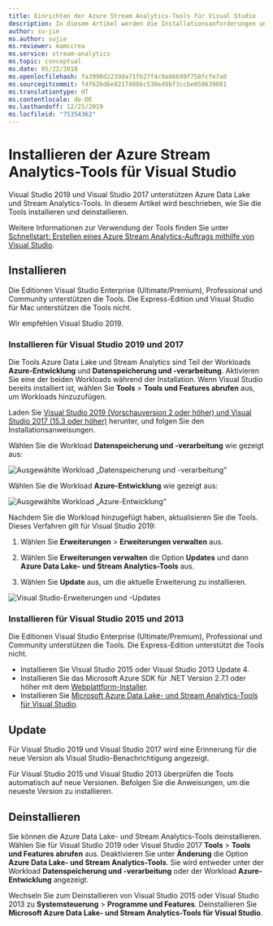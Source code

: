 ```yaml
---
title: Einrichten der Azure Stream Analytics-Tools für Visual Studio
description: In diesem Artikel werden die Installationsanforderungen und die Einrichtung der Azure Stream Analytics-Tools für Visual Studio beschrieben.
author: su-jie
ms.author: sujie
ms.reviewer: mamccrea
ms.service: stream-analytics
ms.topic: conceptual
ms.date: 05/22/2018
ms.openlocfilehash: fa3990d2239da71fb27f4c9a06699f758fcfe7a0
ms.sourcegitcommit: f4f626d6e92174086c530ed9bf3ccbe058639081
ms.translationtype: HT
ms.contentlocale: de-DE
ms.lasthandoff: 12/25/2019
ms.locfileid: "75354362"
---
```

# <a name="install-azure-stream-analytics-tools-for-visual-studio"></a>Installieren der Azure Stream Analytics-Tools für Visual Studio

Visual Studio 2019 und Visual Studio 2017 unterstützen Azure Data Lake und Stream Analytics-Tools. In diesem Artikel wird beschrieben, wie Sie die Tools installieren und deinstallieren.

Weitere Informationen zur Verwendung der Tools finden Sie unter [Schnellstart: Erstellen eines Azure Stream Analytics-Auftrags mithilfe von Visual Studio](stream-analytics-quick-create-vs.md).

## <a name="install"></a>Installieren

Die Editionen Visual Studio Enterprise (Ultimate/Premium), Professional und Community unterstützen die Tools. Die Express-Edition und Visual Studio für Mac unterstützen die Tools nicht.

Wir empfehlen Visual Studio 2019.

### Installieren für Visual Studio 2019 und 2017<a name="recommended-visual-studio-2019-and-2017"></a>

Die Tools Azure Data Lake und Stream Analytics sind Teil der Workloads **Azure-Entwicklung** und **Datenspeicherung und -verarbeitung**. Aktivieren Sie eine der beiden Workloads während der Installation. Wenn Visual Studio bereits installiert ist, wählen Sie **Tools** > **Tools und Features abrufen** aus, um Workloads hinzuzufügen.

Laden Sie [Visual Studio 2019 (Vorschauversion 2 oder höher) und Visual Studio 2017 (15.3 oder höher)](https://www.visualstudio.com/) herunter, und folgen Sie den Installationsanweisungen.

Wählen Sie die Workload **Datenspeicherung und -verarbeitung** wie gezeigt aus:

![Ausgewählte Workload „Datenspeicherung und -verarbeitung“](./media/stream-analytics-tools-for-visual-studio-install/stream-analytics-tools-for-vs-2019-install-01.png)

Wählen Sie die Workload **Azure-Entwicklung** wie gezeigt aus:

![Ausgewählte Workload „Azure-Entwicklung“](./media/stream-analytics-tools-for-visual-studio-install/stream-analytics-tools-for-vs-2019-install-02.png)

Nachdem Sie die Workload hinzugefügt haben, aktualisieren Sie die Tools. Dieses Verfahren gilt für Visual Studio 2019:

1. Wählen Sie **Erweiterungen** > **Erweiterungen verwalten** aus.

1. Wählen Sie **Erweiterungen verwalten** die Option **Updates** und dann **Azure Data Lake- und Stream Analytics-Tools** aus.

1. Wählen Sie **Update** aus, um die aktuelle Erweiterung zu installieren.

![Visual Studio-Erweiterungen und -Updates](./media/stream-analytics-tools-for-visual-studio-install/stream-analytics-tools-vs2019-extensions-updates.png)

### Installieren für Visual Studio 2015 und 2013<a name="visual-studio-2015-2013"></a>

Die Editionen Visual Studio Enterprise (Ultimate/Premium), Professional und Community unterstützen die Tools. Die Express-Edition unterstützt die Tools nicht.

* Installieren Sie Visual Studio 2015 oder Visual Studio 2013 Update 4.
* Installieren Sie das Microsoft Azure SDK für .NET Version 2.7.1 oder höher mit dem [Webplattform-Installer](https://www.microsoft.com/web/downloads/platform.aspx).
* Installieren Sie [Microsoft Azure Data Lake- und Stream Analytics-Tools für Visual Studio](https://www.microsoft.com/en-us/download/details.aspx?id=49504).

## Update<a name="visual-studio-2019-and-2017"></a><a name="visual-studio-2015-and-2013"></a>

Für Visual Studio 2019 und Visual Studio 2017 wird eine Erinnerung für die neue Version als Visual Studio-Benachrichtigung angezeigt.

Für Visual Studio 2015 und Visual Studio 2013 überprüfen die Tools automatisch auf neue Versionen. Befolgen Sie die Anweisungen, um die neueste Version zu installieren.

## <a name="uninstall"></a>Deinstallieren

Sie können die Azure Data Lake- und Stream Analytics-Tools deinstallieren. Wählen Sie für Visual Studio 2019 oder Visual Studio 2017 **Tools** > **Tools und Features abrufen** aus. Deaktivieren Sie unter **Änderung** die Option **Azure Data Lake- und Stream Analytics-Tools**. Sie wird entweder unter der Workload **Datenspeicherung und -verarbeitung** oder der Workload **Azure-Entwicklung** angezeigt.

Wechseln Sie zum Deinstallieren von Visual Studio 2015 oder Visual Studio 2013 zu **Systemsteuerung** > **Programme und Features**. Deinstallieren Sie **Microsoft Azure Data Lake- und Stream Analytics-Tools für Visual Studio**.
